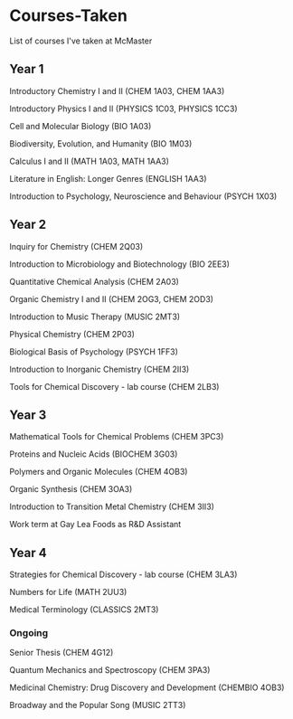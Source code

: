 # Courses-Taken
List of courses I've taken at McMaster 

## Year 1
Introductory Chemistry I and II (CHEM 1A03, CHEM 1AA3)

Introductory Physics I and II (PHYSICS 1C03, PHYSICS 1CC3)

Cell and Molecular Biology (BIO 1A03)

Biodiversity, Evolution, and Humanity (BIO 1M03)

Calculus I and II (MATH 1A03, MATH 1AA3)

Literature in English: Longer Genres (ENGLISH 1AA3)

Introduction to Psychology, Neuroscience and Behaviour (PSYCH 1X03)

## Year 2
Inquiry for Chemistry (CHEM 2Q03)

Introduction to Microbiology and Biotechnology (BIO 2EE3)

Quantitative Chemical Analysis (CHEM 2A03)

Organic Chemistry I and II (CHEM 2OG3, CHEM 2OD3)

Introduction to Music Therapy (MUSIC 2MT3)

Physical Chemistry (CHEM 2P03)

Biological Basis of Psychology (PSYCH 1FF3)

Introduction to Inorganic Chemistry (CHEM 2II3)

Tools for Chemical Discovery - lab course (CHEM 2LB3)

## Year 3
Mathematical Tools for Chemical Problems (CHEM 3PC3)

Proteins and Nucleic Acids (BIOCHEM 3G03)

Polymers and Organic Molecules (CHEM 4OB3)

Organic Synthesis (CHEM 3OA3)

Introduction to Transition Metal Chemistry (CHEM 3II3)

Work term at Gay Lea Foods as R&D Assistant

## Year 4
Strategies for Chemical Discovery - lab course (CHEM 3LA3)

Numbers for Life (MATH 2UU3)

Medical Terminology (CLASSICS 2MT3)


### Ongoing

Senior Thesis (CHEM 4G12)

Quantum Mechanics and Spectroscopy (CHEM 3PA3)

Medicinal Chemistry: Drug Discovery and Development (CHEMBIO 4OB3)

Broadway and the Popular Song (MUSIC 2TT3)


